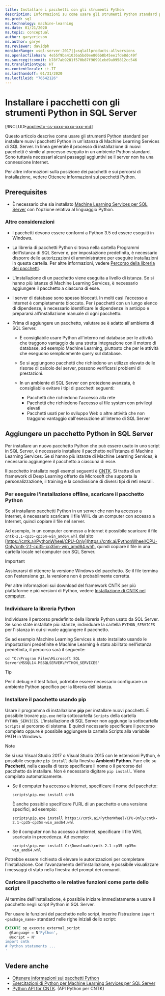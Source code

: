 ```yaml
---
title: Installare i pacchetti con gli strumenti Python
description: Informazioni su come usare gli strumenti Python standard per installare nuovi pacchetti Python in un'istanza di Machine Learning Services di SQL Server.
ms.prod: sql
ms.technology: machine-learning
ms.date: 01/21/2020
ms.topic: conceptual
author: garyericson
ms.author: garye
ms.reviewer: davidph
monikerRange: =sql-server-2017||=sqlallproducts-allversions
ms.openlocfilehash: 4e55f9ba41036a5bd0ee806b8b45ee1fde8dc49f
ms.sourcegitcommit: b78f7ab9281f570b87f96991ebd9a095812cc546
ms.translationtype: HT
ms.contentlocale: it-IT
ms.lasthandoff: 01/31/2020
ms.locfileid: "76542126"
---
```

# <a name="install-packages-with-python-tools-on-sql-server"></a>Installare i pacchetti con gli strumenti Python in SQL Server
[!INCLUDE[appliesto-ss-xxxx-xxxx-xxx-md](../../includes/appliesto-ss-xxxx-xxxx-xxx-md.md)]

Questo articolo descrive come usare gli strumenti Python standard per installare nuovi pacchetti Python in un'istanza di Machine Learning Services di SQL Server. In linea generale il processo di installazione di nuovi pacchetti è simile al processo eseguito in un ambiente Python standard. Sono tuttavia necessari alcuni passaggi aggiuntivi se il server non ha una connessione Internet.

Per altre informazioni sulla posizione dei pacchetti e sui percorsi di installazione, vedere [Ottenere informazioni sui pacchetti Python](python-package-information.md).

## <a name="prerequisites"></a>Prerequisites

+ È necessario che sia installato [Machine Learning Services per SQL Server](../install/sql-machine-learning-services-windows-install.md) con l'opzione relativa al linguaggio Python.

### <a name="other-considerations"></a>Altre considerazioni

+ I pacchetti devono essere conformi a Python 3.5 ed essere eseguiti in Windows.

+ La libreria di pacchetti Python si trova nella cartella Programmi dell'istanza di SQL Server e, per impostazione predefinita, è necessario disporre delle autorizzazioni di amministratore per eseguire installazioni in questa cartella. Per altre informazioni, vedere [Percorso della libreria dei pacchetti](../package-management/python-package-information.md#default-python-library-location).

+ L'installazione di un pacchetto viene eseguita a livello di istanza. Se si hanno più istanze di Machine Learning Services, è necessario aggiungere il pacchetto a ciascuna di esse.

+ I server di database sono spesso bloccati. In molti casi l'accesso a Internet è completamente bloccato. Per i pacchetti con un lungo elenco di dipendenze, è necessario identificare le dipendenze in anticipo e prepararsi all'installazione manuale di ogni pacchetto.

+ Prima di aggiungere un pacchetto, valutare se è adatto all'ambiente di SQL Server.

  + È consigliabile usare Python all'interno nel database per le attività che traggono vantaggio da una stretta integrazione con il motore di database, ad esempio Machine Learning, piuttosto che per le attività che eseguono semplicemente query sul database.

  + Se si aggiungono pacchetti che richiedono un utilizzo elevato delle risorse di calcolo del server, possono verificarsi problemi di prestazioni.

  + In un ambiente di SQL Server con protezione avanzata, è consigliabile evitare i tipi di pacchetti seguenti:
    + Pacchetti che richiedono l'accesso alla rete
    + Pacchetti che richiedono l'accesso al file system con privilegi elevati
    + Pacchetti usati per lo sviluppo Web o altre attività che non traggono vantaggio dall'esecuzione all'interno di SQL Server

## <a name="add-a-python-package-on-sql-server"></a>Aggiungere un pacchetto Python in SQL Server

Per installare un nuovo pacchetto Python che può essere usato in uno script in SQL Server, è necessario installare il pacchetto nell'istanza di Machine Learning Services. Se si hanno più istanze di Machine Learning Services, è necessario aggiungere il pacchetto a ciascuna di esse.

Il pacchetto installato negli esempi seguenti è [CNTK](https://docs.microsoft.com/cognitive-toolkit/). Si tratta di un framework di Deep Learning offerto da Microsoft che supporta la personalizzazione, il training e la condivisione di diversi tipi di reti neurali.

### <a name="for-offline-install-download-the-python-package"></a>Per eseguire l'installazione offline, scaricare il pacchetto Python

Se si installano pacchetti Python in un server che non ha accesso a Internet, è necessario scaricare il file WHL da un computer con accesso a Internet, quindi copiare il file nel server.

Ad esempio, in un computer connesso a Internet è possibile scaricare il file `cntk-2.1-cp35-cp35m-win_amd64.whl` dal sito [https://cntk.ai/PythonWheel/CPU-Only](https://cntk.ai/PythonWheel/CPU-Only/cntk-2.1-cp35-cp35m-win_amd64.whl), quindi copiare il file in una cartella locale nel computer con SQL Server.

> [!IMPORTANT]
> Assicurarsi di ottenere la versione Windows del pacchetto. Se il file termina con l'estensione gz, la versione non è probabilmente corretta.

Per altre informazioni sui download del framework CNTK per più piattaforme e più versioni di Python, vedere [Installazione di CNTK nel computer](https://docs.microsoft.com/cognitive-toolkit/Setup-CNTK-on-your-machine).

### <a name="locate-the-python-library"></a>Individuare la libreria Python

Individuare il percorso predefinito della libreria Python usato da SQL Server. Se sono state installate più istanze, individuare la cartella `PYTHON_SERVICES` per l'istanza in cui si vuole aggiungere il pacchetto.

Se ad esempio Machine Learning Services è stato installato usando le impostazioni predefinite e Machine Learning è stato abilitato nell'istanza predefinita, il percorso sarà il seguente:

```console
cd "C:\Program Files\Microsoft SQL Server\MSSQL14.MSSQLSERVER\PYTHON_SERVICES"
```

> [!TIP]
> Per il debug e il test futuri, potrebbe essere necessario configurare un ambiente Python specifico per la libreria dell'istanza.

### <a name="install-the-package-using-pip"></a>Installare il pacchetto usando pip

Usare il programma di installazione **pip** per installare nuovi pacchetti. È possibile trovare `pip.exe` nella sottocartella `Scripts` della cartella `PYTHON_SERVICES`. L'installazione di SQL Server non aggiunge la sottocartella `Scripts` al percorso di sistema. È quindi necessario specificare il percorso completo oppure è possibile aggiungere la cartella Scripts alla variabile PATH in Windows.

> [!NOTE]
> Se si usa Visual Studio 2017 o Visual Studio 2015 con le estensioni Python, è possibile eseguire `pip install` dalla finestra **Ambienti Python**. Fare clic su **Pacchetti**, nella casella di testo specificare il nome o il percorso del pacchetto da installare. Non è necessario digitare `pip install`. Viene compilato automaticamente.

+ Se il computer ha accesso a Internet, specificare il nome del pacchetto:

  ```console
  scripts\pip.exe install cntk
  ```
  È anche possibile specificare l'URL di un pacchetto e una versione specifici, ad esempio:

  ```console
  scripts\pip.exe install https://cntk.ai/PythonWheel/CPU-Only/cntk-2.1-cp35-cp35m-win_amd64.whl
  ```

+ Se il computer non ha accesso a Internet, specificare il file WHL scaricato in precedenza. Ad esempio:

  ```console
  scripts\pip.exe install C:\Downloads\cntk-2.1-cp35-cp35m-win_amd64.whl
  ```

Potrebbe essere richiesto di elevare le autorizzazioni per completare l'installazione.
Con l'avanzamento dell'installazione, è possibile visualizzare i messaggi di stato nella finestra del prompt dei comandi.

### <a name="load-the-package-or-its-functions-as-part-of-your-script"></a>Caricare il pacchetto o le relative funzioni come parte dello script

Al termine dell'installazione, è possibile iniziare immediatamente a usare il pacchetto negli script Python in SQL Server.

Per usare le funzioni del pacchetto nello script, inserire l'istruzione `import <package_name>` standard nelle righe iniziali dello script:

```sql
EXECUTE sp_execute_external_script 
  @language = N'Python', 
  @script = N'
import cntk
# Python statements ...
'
```

## <a name="see-also"></a>Vedere anche

+ [Ottenere informazioni sui pacchetti Python](python-package-information.md)
+ [Esercitazioni di Python per Machine Learning Services per SQL Server](../tutorials/sql-server-python-tutorials.md)
+ [Python API for CNTK](https://cntk.ai/pythondocs/tutorials.html). (API Python per CNTK)
